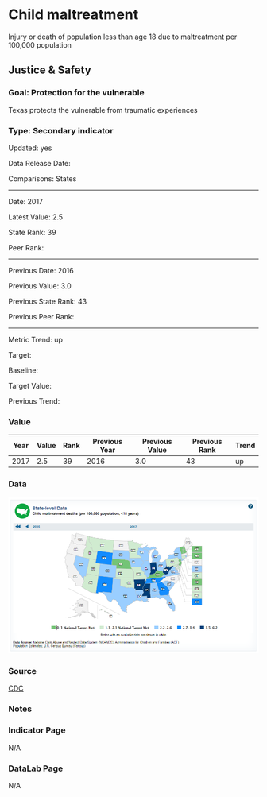 # Child maltreatment

Injury or death of population less than age 18 due to maltreatment per 100,000 population

## Justice & Safety

### Goal: Protection for the vulnerable

Texas protects the vulnerable from traumatic experiences

### Type: Secondary indicator

Updated: yes

Data Release Date: 


Comparisons: States


----

Date: 2017

Latest Value: 2.5 

State Rank: 39

Peer Rank: 


----

Previous Date: 2016

Previous Value: 3.0

Previous State Rank: 43

Previous Peer Rank: 


----
Metric Trend: up

Target: 

Baseline: 

Target Value: 

Previous Trend: 



### Value

| Year        |  Value      | Rank        | Previous Year | Previous Value | Previous Rank | Trend | 
| ----------- | ----------- | ----------- | ----------- | ----------- | ----------- | -----------|
|    2017     | 2.5         |  39         |    2016     |    3.0      | 43         |   up       | 

### Data

![map](./images/map_mal.PNG)

### Source

[CDC](https://www.healthypeople.gov/2020/data/map/4775?year=2017)

### Notes

### Indicator Page

N/A

### DataLab Page

N/A
